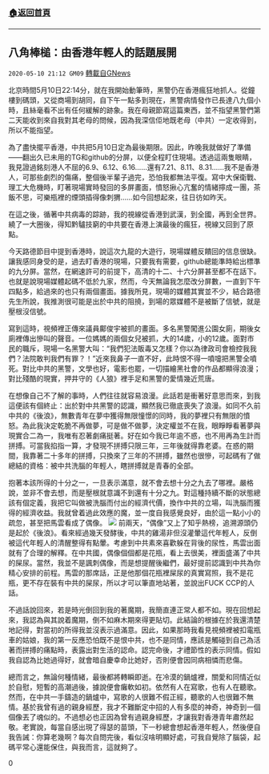 ###  [:house:返回首頁](https://github.com/ourhimalayas/txt)
---

## 八角棒槌：由香港年輕人的話題展開
`2020-05-10 21:12 GM09` [轉載自GNews](https://gnews.org/zh-hant/199662/)

北京時間5月10日22:14分，就在我開始動筆時，黑警仍在香港瘋狂地抓人。從鐘樓到碼頭，又從商場到胡同，自下午一點多到現在，黑警病情發作已長達八九個小時，且絲毫看不出有任何緩解的跡象。我在母親節寫這篇東西，並不指望黑警們第二天能收到來自我對其老母的問候，因為我深信佢地既老母（中共）一定收得到，所以不能指望。

為了盡快擺平香港，中共把5月10日定為最後期限。因此，昨晚我就做好了準備——翻出久已未用的TG和github的分屏，以便全程盯住現場。透過這兩隻眼睛，我見證過銘刻港人不屈的6.9、6.12、6.16……還有7.21、8.11、8.31……我不是香港人，可那些劇烈的傷痛，整個後半輩子過完，恐怕我都無法平復。寫中大保衛戰、理工大危機時，盯著現場實時發回的多屏畫面，憤怒揪心亢奮的情緒擰成一團，茶飯不思，可樂瓶裡的煙頭插得像刺猬……如今回想起來，往日彷如昨天。

在這之後，循著中共病毒的踪跡，我的視線從香港到武漢，到全國，再到全世界。繞了一大圈後，得知黔驢技窮的中共要在香港上演最後的瘋狂，視線又回到了原點。

今天路德節目中提到香港時，說這次九龍的大遊行，現場媒體反饋回的信息很缺。讓我感同身受的是，過去盯香港的現場，只要我有需要，github總能準時給出標準的九分屏。當然，在網速許可的前提下，高清的十二、十六分屏甚至都不在話下。也就是說現場媒體起碼不低於九家，然而，今天無論我怎麼改分屏數，一直到下午四點多，給過來的也只有兩個畫面。據我所見，現場的媒體其實並不少，結合路德先生所說，我推測很可能是出於中共的阻撓，到場的眾媒體不是被斷了信號，就是壓根沒信號。

寫到這時，視頻裡正傳來議員鄺俊宇被抓的畫面。多名黑警闖進公園女廁，期後女廁裡傳出慘叫的聲音。一位媽媽的兩個女兒被抓，大的14歲，小的12歲。面對市民的職斥，現場一名黑警大叫：“我們犯法販毒又怎樣？你以為律政司會檢控我我們？法院敢判我們有罪？！”近來我鼻子一直不好，此時恨不得一噴嚏把黑警全噴死。對比中共的黑警，文學也好，電影也罷，一切描繪黑社會的作品都顯得浪漫；對比殘酷的現實，押井守的《人狼》裡手足和黑警的愛情幾近荒唐。

在想像自己不了解的事時，人們往往就容易浪漫。此話若是衝著好意思而來，到我這便該有個終止：出於對中共黑警的認識，顯然我已徹底喪失了浪漫。如同不久前中共的《後浪》，無數青年在夢中獲得無限憧憬的同時，我的夢裡只有無限的憤怒。為此我決定乾脆不再做夢，可是做不做夢，決定權並不在我，眼睜睜看著夢與現實合二為一，我唯有忍著劇痛挺著。好在如今我已年逾不惑，也不用再為生計而拼搏。可當我掐指一算，才發現不拼搏只限三年，三年後就得靠老婆。在惑的期間，我靠著二十多年的拼搏，只換來了三年的不拼搏，雖然也很慘，可起碼有了做總結的資格：被中共洗腦的年輕人，瞎拼搏就是青春的全部。

抱著本該所得的十分之一，一旦表示滿意，就不會去想十分之九去了哪裡。嚴格說，並非不會去想，而是壓根就意識不到還有十分之九。對這種持續不斷的狀態總該有個定義，我把它叫做被洗腦而付出的經濟代價，換作中共的立場，叫洗腦而獲得的經濟收益。我就曾着過此效應的魔，並一度自我感覺良好，由於這一點小小的疏忽，甚至把馬雲看成了偶像。
![](https://s3.amazonaws.com/gnews-media-offload/wp-content/uploads/2020/05/10205853/Screen-Shot-2020-05-11-at-9.58.38-AM.png)
前兩天，“偶像”又上了知乎熱榜，追溯源頭仍是起於《後浪》。看來經過幾天發酵後，中共的雞湯非但沒灌暈這代年輕人，反倒被這代年輕人的清醒整得有點暈。考慮到中共素來喜歡躲在背後的尿性，馬雲出面就有了合理的解釋。在中共國，偶像個個都是花瓶，看上去很美，裡面盛滿了中共的屎尿。當然，我並不是諷刺偶像，而是想提醒後繼們，最好提前認識到中共為你精心安排的前程。馬雲的那席話，正是他那個花瓶裡屎尿的真實寫照，我不是花瓶，更不存在裝有中共的屎尿，所以才可以筆直地站著，並說出FUCK CCP的人話。

不過話說回來，若是時光倒回到我的著魔期，我簡直連正常人都不如。現在回想起來，我認為與其說着魔期，倒不如麻木期來得更貼切。此結論的根據在於我還清楚地記得，對當初的所得我並沒表示過滿意。因此，如果那時我看見視頻裡被扣電瓶車的姑娘，我的第一反應恐怕既不是恨中共，也不是同情，應該是觸碰到自己為活著而拼搏的痛點時，表露出對生活的認命。認完命後，才禮節性的表示同情。假如我自認為比她過得好，就會暗自慶幸命比她好，否則便會因同病相憐而悲傷。

總而言之，無論何種情緒，最後都將轉瞬即逝。在冷漠的鍋爐裡，關愛和同情近似於自慰，短暫的高潮過後，據說便會癱軟如初。依然有人在寫歌，也有人在聽歌。然而，在中共一手鑄造的鍋爐中，寫歌的人很難不假正經，聽歌的人也很難不無情。基於我曾有過的親身經歷，我才不難斷定中招的人有多麼的神奇，神奇到一個個像丟了魂似的。不過想必也正因為曾有過親身經歷，才讓我對香港青年肅然起敬。老實說，每當自感出現了得瑟的苗頭，下一秒總會想起香港年輕人，然後便自我告誡：你算老幾啊？每次自問完後，看似沒啥明顯好處，可我自覺除了腦袋，起碼平常心還能保住，與我而言，這就夠了。

0

